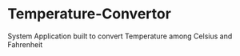 # Temperature-Convertor
System Application built to convert Temperature among Celsius and Fahrenheit 
